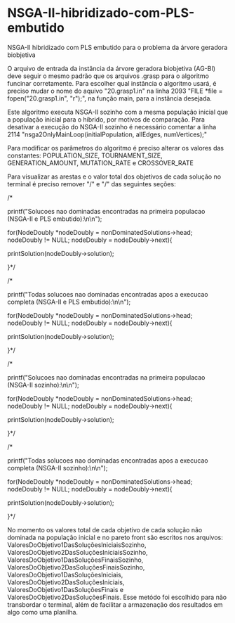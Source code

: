 # NSGA-II-hibridizado-com-PLS-embutido
NSGA-II hibridizado com PLS embutido para o problema da árvore geradora biobjetiva

O arquivo de entrada da instância da árvore geradora biobjetiva (AG-BI) deve seguir o mesmo padrão que os arquivos .grasp para o algoritmo funcinar corretamente. Para escolher qual instância o algoritmo usará, é preciso mudar o nome do aquivo "20.grasp1.in" na linha 2093 "FILE *file = fopen("20.grasp1.in", "r");", na função main, para a instância desejada.

Este algoritmo executa NSGA-II sozinho com a mesma população inicial que a população inicial para o híbrido, por motivos de comparação. Para desativar a execução do NSGA-II sozinho é necessário comentar a linha 2114 "nsga2OnlyMainLoop(initialPopulation, allEdges, numVertices);"

Para modificar os parâmetros do algoritmo é preciso alterar os valores das constantes: POPULATION_SIZE, TOURNAMENT_SIZE, GENERATION_AMOUNT, MUTATION_RATE e CROSSOVER_RATE

Para visualizar as arestas e o valor total dos objetivos de cada solução no terminal é preciso remover "/" e "/" das seguintes seções:

/*

printf("Solucoes nao dominadas encontradas na primeira populacao (NSGA-II e PLS embutido):\n\n");

for(NodeDoubly *nodeDoubly = nonDominatedSolutions->head; nodeDoubly != NULL; nodeDoubly = nodeDoubly->next){

printSolution(nodeDoubly->solution);

}\*/

/*

printf("Todas solucoes nao dominadas encontradas apos a execucao completa (NSGA-II e PLS embutido):\n\n");

for(NodeDoubly *nodeDoubly = nonDominatedSolutions->head; nodeDoubly != NULL; nodeDoubly = nodeDoubly->next){

printSolution(nodeDoubly->solution);

}\*/

/*

printf("Solucoes nao dominadas encontradas na primeira populacao (NSGA-II sozinho):\n\n");

for(NodeDoubly *nodeDoubly = nonDominatedSolutions->head; nodeDoubly != NULL; nodeDoubly = nodeDoubly->next){

printSolution(nodeDoubly->solution);

}\*/

/*

printf("Todas solucoes nao dominadas encontradas apos a execucao completa (NSGA-II sozinho):\n\n");

for(NodeDoubly *nodeDoubly = nonDominatedSolutions->head; nodeDoubly != NULL; nodeDoubly = nodeDoubly->next){

printSolution(nodeDoubly->solution);

}\*/

No momento os valores total de cada objetivo de cada solução não dominada na população inicial e no pareto front são escritos nos arquivos: ValoresDoObjetivo1DasSoluçõesIniciaisSozinho, ValoresDoObjetivo2DasSoluçõesIniciaisSozinho, ValoresDoObjetivo1DasSoluçõesFinaisSozinho, ValoresDoObjetivo2DasSoluçõesFinaisSozinho, ValoresDoObjetivo1DasSoluçõesIniciais, ValoresDoObjetivo2DasSoluçõesIniciais, ValoresDoObjetivo1DasSoluçõesFinais e ValoresDoObjetivo2DasSoluçõesFinais. Esse metódo foi escolhido para não transbordar o terminal, além de facilitar a armazenação dos resultados em algo como uma planilha.
